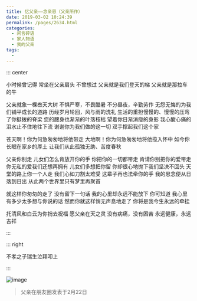 ```yaml
---
title: 忆父亲——念亲恩（父亲所作）
date: 2019-03-02 10:24:39
permalink: /pages/2634.html
categories:
  - 闲言碎语
  - 家人物语
  - 我的父亲
tags:
  - 
---
```




::: center

小时候曾记得
常坐在父亲肩头
不曾想过
父亲就是我们登天的梯
父亲就是那拉车的牛



父亲就象一棵叁天大树
不惧严寒，不畏酷暑
不分昼夜，辛勤劳作
无怨无悔的为我们铺平成长的道路
历经岁月轮回，风与雨的洗礼
生活的重担慢慢的、慢慢的压弯了你挺拨的脊梁
您的腰身也渐渐的叶落枝枯
望着你日渐消瘦的身影
我心酸心痛的泪水止不住地往下流
谢谢你为我们做的这一切
双手撑起我们这个家

苍天啊！你为何急匆匆地将他带走
大地啊！你为何急匆匆地将他揽入怀中
如今你长眠在家乡的厚土
让我们从此孤独无助、苦度春秋

父亲你别走
儿女们怎么肯放开你的手
你把你的一切都带走
肯请你别把你的爱带走
你无私的爱我们还想再拥有
儿女们多想把你留
你却很心地抛下我们坚决不回头
天堂的路上你一个人走
我们心如刀割太难受
这辈子再也法牵你的手
我的思念便从日落到日出
从此两个世界里只有梦里再聚首

就这样你匆匆的走了
没有留下一句话
我的心里却永远不能放下
你可知道
我心里有多少太多想与你说的话
然而你就这样悄无声息地走了
你将是我今生永远的牵挂

托清风和白云为你捎去祝福
愿父亲在天之灵
没有病痛，没有困苦
永远健康，永远吉祥

:::



::: right

不孝之子瑞生泣拜叩上

:::



![image](https://tva3.sinaimg.cn/large/008k1Yt0ly1gs3jw9fifjj30u0140x6p.jpg)



> 父亲在朋友圈发表于2月22日
